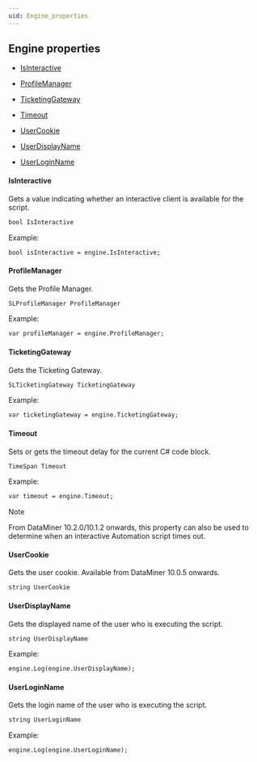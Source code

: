 ```yaml
---
uid: Engine_properties
---
```


## Engine properties

- [IsInteractive](#isinteractive)

- [ProfileManager](#profilemanager)

- [TicketingGateway](#ticketinggateway)

- [Timeout](#timeout)

- [UserCookie](#usercookie)

- [UserDisplayName](#userdisplayname)

- [UserLoginName](#userloginname)

#### IsInteractive

Gets a value indicating whether an interactive client is available for the script.

```txt
bool IsInteractive
```

Example:

```txt
bool isInteractive = engine.IsInteractive;
```

#### ProfileManager

Gets the Profile Manager.

```txt
SLProfileManager ProfileManager
```

Example:

```txt
var profileManager = engine.ProfileManager;
```

#### TicketingGateway

Gets the Ticketing Gateway.

```txt
SLTicketingGateway TicketingGateway
```

Example:

```txt
var ticketingGateway = engine.TicketingGateway;
```

#### Timeout

Sets or gets the timeout delay for the current C# code block.

```txt
TimeSpan Timeout
```

Example:

```txt
var timeout = engine.Timeout;
```

> [!NOTE]
> From DataMiner 10.2.0/10.1.2 onwards, this property can also be used to determine when an interactive Automation script times out.

#### UserCookie

Gets the user cookie. Available from DataMiner 10.0.5 onwards.

```txt
string UserCookie
```

#### UserDisplayName

Gets the displayed name of the user who is executing the script.

```txt
string UserDisplayName
```

Example:

```txt
engine.Log(engine.UserDisplayName);
```

#### UserLoginName

Gets the login name of the user who is executing the script.

```txt
string UserLoginName
```

Example:

```txt
engine.Log(engine.UserLoginName);
```
